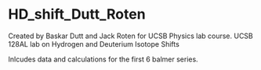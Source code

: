 # HD_shift_Dutt_Roten
Created by Baskar Dutt and Jack Roten for UCSB Physics lab course.
UCSB 128AL lab on Hydrogen and Deuterium Isotope Shifts

Inlcudes data and calculations for the first 6 balmer series.

